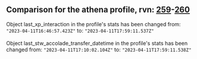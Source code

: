 ## Comparison for the athena profile, rvn: [259](https://github.com/PRO100KatYT/FortniteProfileRevisions/tree/main/profiles/athena/259%20athena.json)-[260](https://github.com/PRO100KatYT/FortniteProfileRevisions/tree/main/profiles/athena/260%20athena.json)

Object last_xp_interaction in the profile's stats has been changed from: `"2023-04-11T16:46:57.423Z"` to: `"2023-04-11T17:59:11.537Z"`
<br><br>
Object last_stw_accolade_transfer_datetime in the profile's stats has been changed from: `"2023-04-11T17:10:02.104Z"` to: `"2023-04-11T17:59:11.538Z"`
<br><br>
